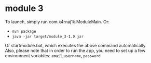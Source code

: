 # module 3
To launch, simply run com.k4rnaj1k.ModuleMain.
Or:
 - ``mvn package``
 - ``java -jar target/module_3-1.0.jar``

Or startmodule.bat, which executes the above command automatically.
Also, please note that in order to run the app, you need to set up a few environment variables:
``email``,``username``, ``password``